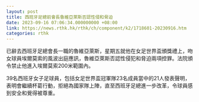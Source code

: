 ```yaml
---
layout: post
title: 西班牙足總前會長魯維亞萊斯否認性侵和脅迫
date: 2023-09-16 07:06:34.000000000 +08:00
link: https://news.rthk.hk/rthk/ch/component/k2/1718601-20230916.htm
categories: rthk
---
```


已辭去西班牙足總會長一職的魯維亞萊斯，星期五就他在女足世界盃頒獎禮上，吻女球員埃爾莫索的風波出庭應訊，魯維亞萊斯否認性侵犯和脅迫兩項控罪。法院頒令禁止他進入埃爾莫索200米範圍內。

39名西班牙女子足球員，包括女足世界盃冠軍隊23名成員當中的21人發表聲明，表明會繼續杯葛行動，拒絕為國家隊上陣，直至西班牙足總進一步改革，令球員感到安全和覺得被尊重。
